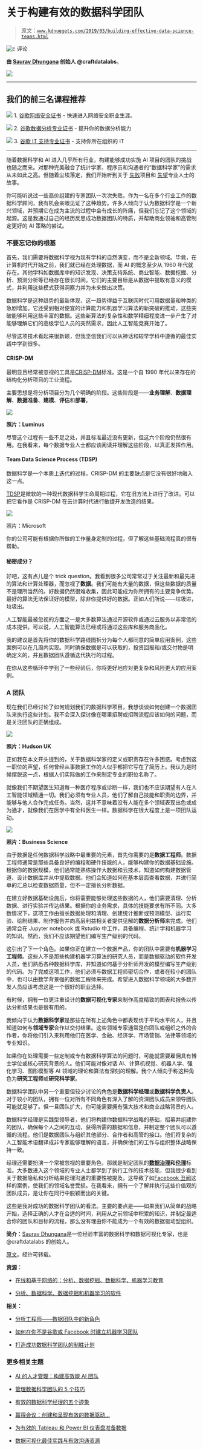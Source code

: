 # 关于构建有效的数据科学团队

> 原文：[`www.kdnuggets.com/2019/03/building-effective-data-science-teams.html`](https://www.kdnuggets.com/2019/03/building-effective-data-science-teams.html)

![c](img/3d9c022da2d331bb56691a9617b91b90.png) 评论

**由 [Saurav Dhungana](https://twitter.com/sauravD) 创始人 @craftdatalabs**。

![](img/75f7cf90e3fb35e0b414958aa8386926.png)

* * *

## 我们的前三名课程推荐

![](img/0244c01ba9267c002ef39d4907e0b8fb.png) 1\. [谷歌网络安全证书](https://www.kdnuggets.com/google-cybersecurity) - 快速进入网络安全职业生涯。

![](img/e225c49c3c91745821c8c0368bf04711.png) 2\. [谷歌数据分析专业证书](https://www.kdnuggets.com/google-data-analytics) - 提升你的数据分析能力

![](img/0244c01ba9267c002ef39d4907e0b8fb.png) 3\. [谷歌 IT 支持专业证书](https://www.kdnuggets.com/google-itsupport) - 支持你所在组织的 IT

* * *

随着数据科学和 AI 进入几乎所有行业，构建能够成功实施 AI 项目的团队的挑战也随之而来。对那种完美融合了统计学家、程序员和沟通者的“数据科学家”的需求从未如此之高。但随着尘埃落定，我们开始听到关于 [失败](http://analytics-magazine.org/the-data-economy-why-do-so-many-analytics-projects-fail/)项目和 [失望](https://www.techinasia.com/talk/many-data-scientists-leaving)专业人士的故事。

你可能听说过一些高价组建的专家团队一次次失败。作为一名在多个行业工作的数据科学顾问，我有机会亲眼见证了这种趋势。许多人倾向于认为数据科学是一个新兴领域，并预期它在成为主流的过程中会有成长的阵痛，但我们忘记了这个领域的起源。这是我通过自己的经历反思成功数据团队的特质，并帮助商业领袖和高管制定更好的 AI 策略的尝试。

### 不要忘记你的根基

首先，我们需要将数据科学视为现有学科的自然演变，而不是全新领域。毕竟，在计算机时代开始之前，我们就已经在处理数据，而 AI 的概念至少从 1960 年代就存在。其他学科如数据库中的知识发现、决策支持系统、商业智能、数据挖掘、分析、预测分析等已经存在很长时间。它们的主要目标是从数据中提取有意义的模式，并利用这些模式获得洞察力并为未来做出决策。

数据科学是这种趋势的最新体现，这一趋势得益于互联网时代可用数据量和种类的急剧增加。它还受到相对便宜的计算能力和机器学习算法的新突破的推动，这些突破能够利用这些丰富的数据。这些新算法的复杂性和数学精细程度进一步产生了对能够理解它们的高级学位人员的突然需求，因此人工智能竞赛开始了。

尽管这项技术看起来很新颖，但我坚信我们可以从神话和较早学科中遵循的最佳实践中学到很多。

#### CRISP-DM

最明显且经常被忽视的工具是[CRISP-DM](https://en.wikipedia.org/wiki/Cross-industry_standard_process_for_data_mining)标准。这是一个自 1990 年代以来存在的结构化分析项目的工业流程。

主要思想是将分析项目分为几个明确的阶段。这些阶段是——**业务理解**、**数据理解**、**数据准备**、**建模**、**评估**和**部署**。

![](img/3d3ce96cca1c5c370e303b09d86ce2fb.png)

**照片：Luminus**

尽管这个过程有一些不足之处，并且标准最近没有更新，但这六个阶段仍然很有用。在我看来，每个数据专业人士都应该阅读并理解这些阶段，以真正发挥作用。

#### Team Data Science Process (TDSP)

数据科学是一个本质上迭代的过程，CRISP-DM 的主要缺点是它没有很好地融入这一点。

[TDSP](https://docs.microsoft.com/en-us/azure/machine-learning/team-data-science-process/overview)是微软的一种现代数据科学生命周期过程，它在旧方法上进行了改进。可以把它看作是 CRISP-DM 在云计算时代进行敏捷开发改造的结果。

![](img/fa8522731938a7f6342ceb9bc42720b7.png)

照片：Microsoft

你的公司可能有根据你所做的工作量身定制的过程，但了解这些基础流程真的很有帮助。

#### 秘密成分？

好吧，这有点儿是个 trick question。我看到很多公司常常过于关注最新和最先进的算法和计算处理器，而忽视了**数据**。我们可能有大量的数据，但这些数据的质量不是理所当然的。好数据仍然很难收集，因此可能成为你所拥有的主要竞争优势。最好的算法无法保证好的模型，除非你提供好的数据。正如人们所说——垃圾进，垃圾出。

人工智能最被忽视的方面之一是大多数算法通过开源软件或通过云服务以非常低的成本提供。可以说，人工智能算法已经或将通过这些库和服务商品化。

我的建议是首先将你的数据科学路线图拆分为每个人都同意的简单应用案例，这些案例可以在几周内实现。同时确保数据是可以获取的，投资回报和/或交付物是明确定义的，并且数据团队遵循迭代执行的过程。

在你从这些循环中学到了一些经验后，你将更好地应对更复杂和风险更大的应用案例。

### A 团队

现在我们已经讨论了如何规划我们的数据科学项目，我想谈谈如何创建一个数据团队来执行这些计划。我不会深入探讨像在哪里招聘或招聘流程应该如何的问题，而是关注团队的正确组成。

![](img/f63572186aac23c3db510d8e76c57a9a.png)

**照片：Hudson UK**

正如我在本文开头提到的，关于数据科学家的定义或职责存在许多困惑。考虑到这一职位的声望，任何曾经从事数据工作的人似乎都把它写在了简历上。我认为是时候摆脱这一点，根据人们实际做的工作来制定专业的职位名称了。

就像我们不期望医生知道每一种医疗程序或诊断一样，我们也不应该期望有人在人工智能领域精通一切。我们必须有专业人员，他们了解自己技能和职责的边界，并能够与他人合作完成任务。当然，这并不意味着没有人能在多个领域表现出色或成为通才，就像我们在医学中有全科医生一样。数据科学在很大程度上是一项团队运动。

![](img/ebfb0e00a291d72cf3ef7e39b333818d.png)

**照片：Business Science**

由于数据是任何数据科学战略中最重要的元素，首先你需要的是**数据工程师**。数据工程师通常是那些具备良好的编程和硬件技能的人，能够构建你的数据基础设施。根据你的数据规模，他们通常能熟练操作大数据和云技术，知道如何构建数据管道、设计数据库并从中提取数据。他们会知道如何在基本层面查看数据，并进行简单的汇总以检查数据质量，但不一定擅长分析数据。

在建立好数据基础设施后，你将需要能够处理这些数据的人，他们需要清理、分析数据、进行实验并传达结果。根据你的业务需求，具体的技能要求有所不同。大多数情况下，这项工作由擅长数据处理和清理、创建统计推断或预测模型、运行实验、绘制结果、制作报告并向高层利益相关者提供见解的**数据分析师**来完成。他们通常会在 Jupyter notebook 或 Rstudio 中工作，具备编程、统计学和机器学习的知识。然而，我们不应该期望他们编写生产级别的代码。

这引出了下一个角色。如果你正在建立一个数据产品，你的团队中需要有**机器学习工程师**。这些人不是那些构建机器学习算法的研究人员，而是数据驱动的软件开发人员，他们熟悉各种数据科学库，并知道如何基于分析师开发的模型编写生产级别的代码。为了完成这项工作，他们必须与数据工程师密切合作，或者在较小的团队中，也可以由数学背景强的数据工程师来完成。希望进入数据科学领域的大多数开发人员应该考虑这是一个很好的职业选择。

有时候，拥有一位更注重设计的**数据可视化专家**来制作高度精致的图表和报告以传达分析结果也是很有用的。

我倾向于认为**数据科学家**是那些在所有上述角色中都表现优于平均水平的人，并且知道如何与**领域专家**合作以交付结果。这些领域专家通常是你团队或组织之外的合作者，你将他们引入来利用他们在医学、金融、经济学、市场营销、法律等领域的专业知识。

如果你在处理需要一些定制或专有数据科学算法的问题时，可能就需要雇佣具有博士学位或核心研究背景的人。他们可能对像对话 AI、计算机视觉、机器人学、强化学习、图形模型等 AI 领域的理论和算法有深刻的理解。我个人倾向于称这种角色为**研究工程师**或**研究科学家**。

数据科学团队中另一个重要但较少讨论的角色是**数据科学经理**或**数据科学负责人**。对于较小的团队，拥有一位对所有不同角色有深入了解的资深团队成员来领导团队可能就足够了。但一旦团队扩大，你可能需要拥有强大技术和商业战略背景的人。

数据科学经理是实践型领导者，他们将构建你数据科学战略的基础，招募并组建你的团队，确保每个人之间的互动，获得所需的数据和信息，并制定整个团队可以遵循的流程。他们是数据团队与组织其他部分、合作者和高管的接口。他们将复杂的人工智能术语翻译成非专家能够理解的语言，并确保他们的工作与组织整体战略保持一致。

经理还需要扮演一个常被忽视的重要角色，那就是制定团队的[**数据治理**](https://en.wikipedia.org/wiki/Data_governance)**和**[**伦理**](https://en.wikipedia.org/wiki/Big_data_ethics)标准。大多数进入这个领域的专业人士都学到了执行工作的技术技能，但我很少看到关于数据隐私和分析结果伦理沟通的重要性被提及。这导致了如[Facebook 丑闻](https://en.wikipedia.org/wiki/Facebook%E2%80%93Cambridge_Analytica_data_scandal)这样的案例，使我们的领域名誉受损。在我看来，拥有一个了解并执行这些价值观的团队成员，是让你在同行中脱颖而出的关键。

这些是我对成功的数据科学团队的看法。主要的要点是——如果我们从简单的战略开始，选择正确的人才在合适的时间，利用从之前领域中积累的知识，并制定最适合你的团队和目标的流程，那么没有理由你不能成为一个有效的数据驱动型组织。

**简介**：[Saurav Dhungana](https://twitter.com/sauravD)是一位经验丰富的数据科学和数据可视化专家，也是@craftdatalabs 的创始人。

[原文](https://medium.com/craftdata-labs/on-building-effective-data-science-teams-4813a4b82939)。经许可转载。

**资源：**

+   [在线和基于网络的：分析、数据挖掘、数据科学、机器学习教育](https://www.kdnuggets.com/education/online.html)

+   [分析、数据科学、数据挖掘和机器学习的软件](https://www.kdnuggets.com/software/index.html)

**相关：**

+   [分析工程师——数据团队中的新角色](https://www.kdnuggets.com/2019/02/analytics-engineer-data-team.html)

+   [如何在你不是谷歌或 Facebook 时建立机器学习团队](https://www.kdnuggets.com/2018/11/machine-learning-team-when-not-google-facebook.html)

+   [打造成功数据科学团队的制胜计划](https://www.kdnuggets.com/2018/09/winning-game-plan-building-data-science-team.html)

### 更多相关主题

+   [AI 的人才管理：构建高效能 AI 团队](https://www.kdnuggets.com/2022/03/people-management-ai-building-highvelocity-ai-teams.html)

+   [管理数据科学团队的 5 个技巧](https://www.kdnuggets.com/5-tips-for-managing-data-science-teams)

+   [有效的数据科学经理的五个迹象](https://www.kdnuggets.com/2022/06/five-signs-effective-data-science-manager.html)

+   [赢得会议：创建和呈现有效的数据驱动…](https://www.kdnuggets.com/2022/04/franks-winning-room-creating-delivering-effective-data-driven-presentation.html)

+   [为有效的 Tableau 和 Power BI 仪表盘准备数据](https://www.kdnuggets.com/2022/06/prepare-data-effective-tableau-power-bi-dashboards.html)

+   [数据可视化最佳实践与有效沟通资源](https://www.kdnuggets.com/2023/04/data-visualization-best-practices-resources-effective-communication.html)
